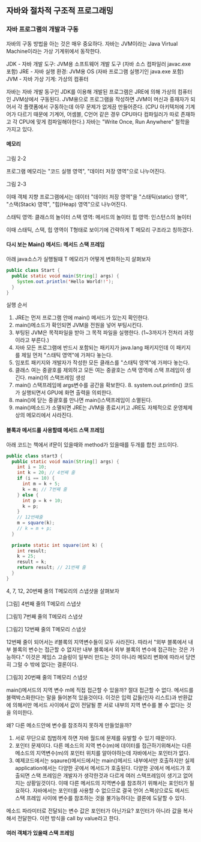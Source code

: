 
## 자바와 절차적 구조적 프로그래밍

### 자바 프로그램의 개발과 구동

자바의 구동 방법을 아는 것은 매우 중요하다.
자바는 JVM이라는 Java Virtual Machine이라는 가상 기계위에서 동작한다.

JDK - 자바 개발 도구: JVM용 소프트웨어 개발 도구 (자바 소스 컴파일러 javac.exe 포함)
JRE - 자바 실행 환경: JVM용 OS (자바 프로그램 실행기인 java.exe 포함)
JVM - 자바 가상 기계: 가상의 컴퓨터

자바는 자바 개발 동구인 JDK를 이용해 개발된 프로그램은 JRE에 의해 가상의 컴퓨터인 JVM상에서 구동된다.
JVM용으로 프로그램을 작성하면 JVM이 머신과 중재자가 되어서 각 플랫폼에서 구동하는데 아무 문제가 없게끔 만들어준다.
(CPU 아키텍처에 기계어가 다르기 때문에 기계어, 어셈블, C언어 같은 경우 CPU마다 컴파일러가 따로 존재하고 각 CPU에 맞게 컴파일해야한다.)
자바는 "Write Once, Run Anywhere" 철학을 가지고 있다.

#### 메모리

그림 2-2

프로그램 메모리는 "코드 실행 영역", "데이터 저장 영역"으로 나누어진다.

그림 2-3

이때 객체 지향 프로그램에서는 데이터 "데이터 저장 영역"을 "스태틱(static) 영역", "스택(Stack) 영역", "힙(Heap) 영역"으로 나누어진다.

스태틱 영역: 클래스의 놀이터
스택 영역: 메서드의 놀이터
힙 영역: 인스턴스의 놀이터

이때 스태틱, 스택, 힙 영역이 T형태로 보이기에 간략하게 T 메모리 구조라고 칭하겠다.

#### 다시 보는 Main() 메서드: 메서드 스택 프레임

아래 java소스가 실행될떄 T 메모리가 어떻게 변화하는지 살펴보자

```java
public class Start {
  public static void main(String[] args) {
    System.out.println('Hello World!!');
  }
}
```
실행 순서
1. JRE는 먼저 프로그램 안에 main() 메서드가 있는지 확인한다.
2. main()메소드가 확인되면 JVM을 전원을 넣어 부팅시킨다.
3. 부팅된 JVM은 목적파일을 받아 그 목적 파일을 실행한다.
(1~3까지가 전처리 과정이라고 부른다.)
4. 자바 모든 프로그램에 반드시 포함되는 패키지가 java.lang 패키지인데 이 패키지를 제일 먼저 "스태틱 영역"에 가져다 놓는다.
5. 임포트 패키지와 개발자가 작성한 모든 클래스를 "스태틱 영역"에 가져다 놓는다.
6. 클래스 여는 중괄호를 제외하고 모든 여는 중괄호는 스택 영역에 스택 프레임이 생긴다. main()의 스택프레임 생성
7. main() 스택프레임에 args변수를 공간을 확보한다.
   8. system.out.println() 코드가 실행되면서 GPU에 화면 출력을 의뢰한다.
9. main()에 닫는 중괄호를 만나면 main()스택프레임이 소멸된다.
10.  main()메소드가 소멸되면 JRE는 JVM을 종료시키고 JRE도 자체적으로 운영체제 상의 메모리에서 사라진다.

#### 블록과 메서드를 사용할떄 메서드 스택 프레임 

아래 코드는 책에서 if문이 있을때와 method가 있을때를 두개를 합친 코드이다.
```java
public class start3 {
  public static void main(String[] args) {
    int i = 10;
    int k = 20; // 4번째 줄
    if (i == 10) {
      int m = k + 5;
      k = m; // 7번째 줄
    } else {
      int p = k + 10;
      k = p;
    }
    // 12번째줄
    m = square(k); 
    // k = m + p;
  }
  
  private static int square(int k) {
    int result;
    k = 25;
    result = k;
    return result; // 21번째 줄
  }
}
```

4, 7, 12, 20번째 줄의 T메모리의 스냅샷을 살펴보자

[그림]
4번째 줄의 T메모리 스냅샷

[그림1]
7번째 줄의 T메모리 스냅샷

[그림2]
12번째 줄의 T메모리 스냅샷

12번째 줄이 되어서는 if블록의 지역변수들이 모두 사라진다.
따라서 "외부 블록에서 내부 블록의 변수는 접근할 수 없지만 내부 블록에서 외부 블록의 변수에 접근하는 것은 가능하다."
이것은 제임스 고슬링이 일부러 만드는 것이 아니라 메모리 변화에 따라서 당연히 그럴 수 밖에 없다는 결론이다.


[그림3]
20번째 줄의 T메모리 스냅샷

main()메서드의 지역 변수 m에 직접 접근할 수 있을까? 절대 접근할 수 없다.
메서드를 블랙박스화한다는 말을 들어본적 있을것이다.
이것은 입력 값들(인자 리스트)과 반환값에 의해서만 메서드 사이에서 값이 전달될 뿐 서로 내부의 지역 변수를 볼 수 없다는 것을 의미한다.

왜? 다른 메소드안에 변수를 참조하지 못하게 만들었을까?
1. 서로 무단으로 침범하게 하면 자바 월드에 문제를 유발할 수 있기 때문이다.
2. 포인터 문제이다. 다른 메소드의 지역 변수(m)에 데이터를 접근하기위해서는 다른 메소드의 지역변수(m)의 포인터 위치를 알아야하는데 자바에서는 포인터가 없다.
3. 예제코드에서는 sqaure()메서드에서는 main()메서드 내부에서만 호출하지만 실제 application에서는 다양한 곳에서 메서드가 호출된다. 
다양한 곳에서 메서드가 호출되면 스택 프레임은 개발자가 생각한것과 다르게 여러 스택프레임이 생기고 없어지는 상황일것이다. 
이때 다른 메서드의 지역변수를 참조하기 위해서는 포인터가 필요하다.
자바에서는 포인터를 사용할 수 없으므로 결국 언어 스펙상으로도 메서드 스택 프레임 사이에 변수를 참조하는 것을 불가능하다는 결론에 도달할 수 있다.

메소드 파라미터로 전달되는 변수 값은 포인터가 아닌가요?
포인터가 아니라 값을 복사해서 전달한다. 이런 방식을 call by value라고 한다.

#### 여러 객체가 있을때 스택 프레임